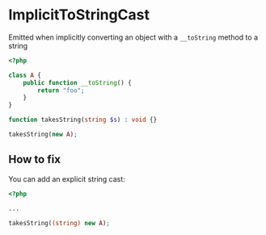 # ImplicitToStringCast

Emitted when implicitly converting an object with a `__toString` method to a string

```php
<?php

class A {
    public function __toString() {
        return "foo";
    }
}

function takesString(string $s) : void {}

takesString(new A);
```

## How to fix

You can add an explicit string cast:

```php
<?php

...

takesString((string) new A);
```
